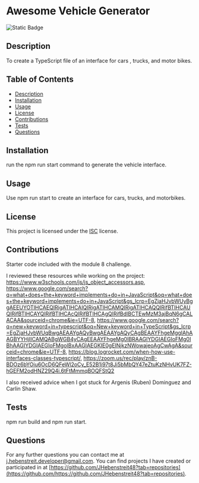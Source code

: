 
  # Awesome Vehicle Generator

  ![Static Badge](https://img.shields.io/badge/License-ISC-darkred)

  ## Description

  To create a TypeScript file of an interface for cars , trucks, and motor bikes.

  ## Table of Contents

- [Description](#description)
- [Installation](#installation)
- [Usage](#usage)
- [License](#license)
- [Contributions](#contributions)
- [Tests](#tests)
- [Questions](#questions)

## Installation

run the npm run start command to generate the vehicle interface.

## Usage

Use npm run start to create an interface for cars, trucks, and motorbikes.

## License
  This project is licensed under the [ISC](https://opensource.org/license/isc-license-txt) license.

## Contributions

Starter code included with the module 8 challenge.

I reviewed these resources while working on the project:
https://www.w3schools.com/js/js_object_accessors.asp,
https://www.google.com/search?q=what+does+the+keyword+implements+do+in+JavaScript&oq=what+does+the+keyword+implements+do+in+JavaScript&gs_lcrp=EgZjaHJvbWUyBggAEEUYOTIHCAEQIRigATIHCAIQIRigATIHCAMQIRigATIHCAQQIRifBTIHCAUQIRifBTIHCAYQIRifBTIHCAcQIRifBTIHCAgQIRifBdIBCTEwMzM3ajBqN6gCALACAA&sourceid=chrome&ie=UTF-8,
https://www.google.com/search?q=new+keyword+in+typescript&oq=New+keyword+in+TypeScript&gs_lcrp=EgZjaHJvbWUqBwgAEAAYgAQyBwgAEAAYgAQyCAgBEAAYFhgeMggIAhAAGBYYHjIICAMQABgWGB4yCAgEEAAYFhgeMg0IBRAAGIYDGIAEGIoFMg0IBhAAGIYDGIAEGIoFMgoIBxAAGIAEGKIE0gEINjkzNWowajeoAgCwAgA&sourceid=chrome&ie=UTF-8,
https://blog.logrocket.com/when-how-use-interfaces-classes-typescript/,
https://zoom.us/rec/play/znB-BDOz6bYOiu6OcD6QFeWl2oCy_E52B1i97t8Ji5bMbQY47eZtuKzNHvUK7FZ-hGEFM2odHNZ29Q4i.6tFtMmmqBOQFStQ2

I also received advice when I got stuck for Argenis (Ruben) Dominguez and Carlin Shaw.
## Tests

npm run build and npm run start.
  
## Questions

For any further questions you can contact me at [j.hebenstreit.developer@gmail.com](mailto:j.hebenstreit.developer@gmail.com). You can find projects I have created or participated in at [https://github.com/JHebenstreit48?tab=repositories](https://github.com/https://github.com/JHebenstreit48?tab=repositories).

